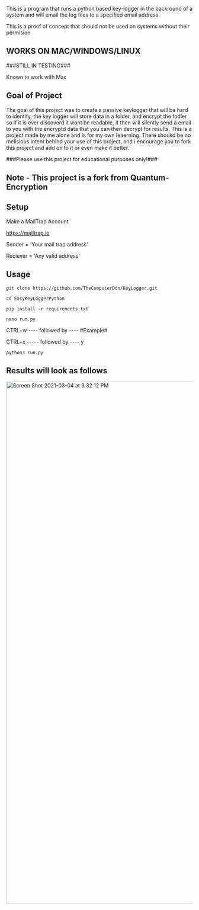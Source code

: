 This is a program that runs a python based key-logger in the backround of a system and will email the log files to a specified email address. 

This is a proof of concept that should not be used on systems without their permision

## WORKS ON MAC/WINDOWS/LINUX
###STILL IN TESTING###

Known to work with Mac

## Goal of Project

The goal of this project was to create a passive keylogger that will be hard to identify, the key logger will store data in a folder, and encrypt the fodler so if it is ever discoverd it wont be readable, it then will silently send a email to you with the encryptd data that you can then decrypt for results. This is a project made by me alone and is for my own leaerning. There shoukd be no melisious intent behind your use of this project, and i encourage you to fork this project and add on to it or even make it better.

###Please use this project for educational purposes only!###

## Note - This project is a fork from Quantum-Encryption

## Setup

Make a MailTrap Account

https://mailtrap.io

Sender = 'Your mail trap address'

Reciever = 'Any valid address'

## Usage

```
git clone https://github.com/TheComputerDon/KeyLogger.git
```
```
cd EasyKeyLoggerPython
```
```
pip install -r requirements.txt
```
```
nano run.py
```

CTRL+w ---- followed by ---- #Example#


CTRL+x ----- followed by ----  y

```
python3 run.py
```




## Results will look as follows


<img width="1410" alt="Screen Shot 2021-03-04 at 3 32 12 PM" src="https://user-images.githubusercontent.com/43651169/110039725-e9bdce80-7cfe-11eb-8823-c2e1dcd7f463.png">



